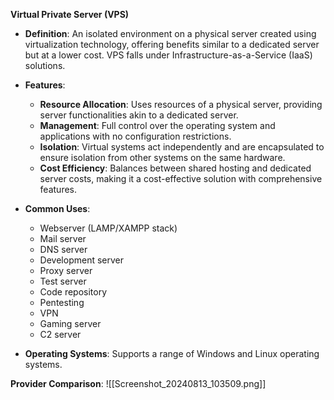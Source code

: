 **Virtual Private Server (VPS)**
- **Definition**: An isolated environment on a physical server created using virtualization technology, offering benefits similar to a dedicated server but at a lower cost. VPS falls under Infrastructure-as-a-Service (IaaS) solutions.
    
- **Features**:
    - **Resource Allocation**: Uses resources of a physical server, providing server functionalities akin to a dedicated server.
    - **Management**: Full control over the operating system and applications with no configuration restrictions.
    - **Isolation**: Virtual systems act independently and are encapsulated to ensure isolation from other systems on the same hardware.
    - **Cost Efficiency**: Balances between shared hosting and dedicated server costs, making it a cost-effective solution with comprehensive features.

- **Common Uses**:
    - Webserver (LAMP/XAMPP stack)
    - Mail server
    - DNS server
    - Development server
    - Proxy server
    - Test server
    - Code repository
    - Pentesting
    - VPN
    - Gaming server
    - C2 server

- **Operating Systems**: Supports a range of Windows and Linux operating systems.

**Provider Comparison**:
![[Screenshot_20240813_103509.png]]